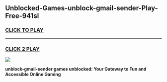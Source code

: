 
## Unblocked-Games-unblock-gmail-sender-Play-Free-941sl
<h3>
<a href="https://premium76.site?title=unblock-gmail-sender&ref=10A">CLICK TO PLAY</a></h3>
<hr>

<h3>
<a href="https://premium76.site?title=unblock-gmail-sender&ref=10A">CLICK 2 PLAY</a>
  
</h3>

<a href="https://premium76.site?title=unblock-gmail-sender&ref=10A"><img src="https://clearcache.store/games.png"></a>


**unblock-gmail-sender games unblocked: Your Gateway to Fun and Accessible Online Gaming**
